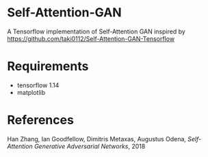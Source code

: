 # Self-Attention-GAN
A Tensorflow implementation of Self-Attention GAN inspired by https://github.com/taki0112/Self-Attention-GAN-Tensorflow

# Requirements
* tensorflow 1.14
* matplotlib

# References
Han Zhang, Ian Goodfellow, Dimitris Metaxas, Augustus Odena, <em>Self-Attention Generative Adversarial Networks</em>, 2018
